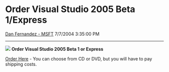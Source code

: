 <div id="page">

# Order Visual Studio 2005 Beta 1/Express

[Dan Fernandez -
MSFT](https://social.msdn.microsoft.com/profile/Dan%20Fernandez%20-%20MSFT)
7/7/2004 3:35:00 PM

-----

<div id="content">

![](http://msdn.microsoft.com/vstudio/art/cd_ico.gif) **Order Visual
Studio 2005 Beta 1 or Express**

[Order Here](http://lab.msdn.microsoft.com/vs2005/get/order/) - You can
choose from CD or DVD, but you will have to pay shipping costs.

</div>

</div>
